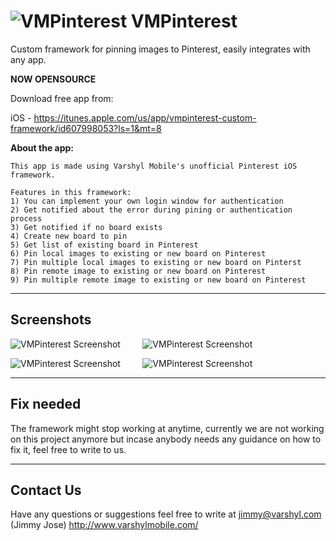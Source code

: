 ![VMPinterest][1] VMPinterest
=====================

Custom framework for pinning images to Pinterest, easily integrates with any app.

 **NOW OPENSOURCE**
 
 Download free app from:
 
 iOS - https://itunes.apple.com/us/app/vmpinterest-custom-framework/id607998053?ls=1&mt=8
 

**About the app:**

    This app is made using Varshyl Mobile's unofficial Pinterest iOS framework. 
    
    Features in this framework: 
    1) You can implement your own login window for authentication 
    2) Get notified about the error during pining or authentication process 
    3) Get notified if no board exists 
    4) Create new board to pin 
    5) Get list of existing board in Pinterest 
    6) Pin local images to existing or new board on Pinterest 
    7) Pin multiple local images to existing or new board on Pinterst 
    8) Pin remote image to existing or new board on Pinterest 
    9) Pin multiple remote image to existing or new board on Pinterest

 


----------

Screenshots
---------


![VMPinterest Screenshot](https://s5.mzstatic.com/us/r30/Purple/v4/c6/82/c6/c682c6f2-f375-c499-a3fe-0daa581402ba/screen300x300-75.jpeg)&nbsp; &nbsp; &nbsp; &nbsp; &nbsp;![VMPinterest Screenshot](https://s4.mzstatic.com/us/r30/Purple2/v4/5a/37/2c/5a372c18-770e-4968-0726-e935d223b685/screen300x300-75.jpeg)
			 
![VMPinterest Screenshot](https://s5.mzstatic.com/us/r30/Purple2/v4/c1/86/47/c1864799-fe04-0e9f-dbdb-eb3c8e068021/screen300x300-75.jpeg)&nbsp; &nbsp; &nbsp; &nbsp; &nbsp;![VMPinterest Screenshot](https://s2.mzstatic.com/us/r30/Purple2/v4/6b/cc/77/6bcc775d-9ce4-43bb-0e89-4290bbc14bcf/screen300x300-75.jpeg)



----------

Fix needed
---------

The framework might stop working at anytime, currently we are not working on this project anymore but incase anybody needs any guidance on how to fix it, feel free to write to us.





----------


Contact Us
---------------

Have any questions or suggestions feel free to write at jimmy@varshyl.com (Jimmy Jose)
http://www.varshylmobile.com/


  [1]: https://s5.mzstatic.com/us/r30/Purple2/v4/e5/3a/21/e53a21c7-d305-d185-a8f3-c631e4662824/icon170x170.png
